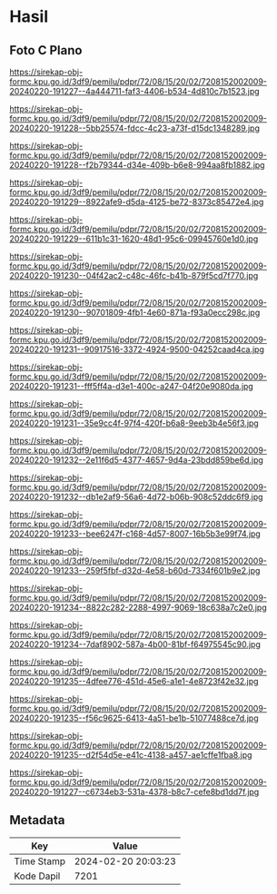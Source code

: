 # Hasil

## Foto C Plano

https://sirekap-obj-formc.kpu.go.id/3df9/pemilu/pdpr/72/08/15/20/02/7208152002009-20240220-191227--4a444711-faf3-4406-b534-4d810c7b1523.jpg

https://sirekap-obj-formc.kpu.go.id/3df9/pemilu/pdpr/72/08/15/20/02/7208152002009-20240220-191228--5bb25574-fdcc-4c23-a73f-d15dc1348289.jpg

https://sirekap-obj-formc.kpu.go.id/3df9/pemilu/pdpr/72/08/15/20/02/7208152002009-20240220-191228--f2b79344-d34e-409b-b6e8-994aa8fb1882.jpg

https://sirekap-obj-formc.kpu.go.id/3df9/pemilu/pdpr/72/08/15/20/02/7208152002009-20240220-191229--8922afe9-d5da-4125-be72-8373c85472e4.jpg

https://sirekap-obj-formc.kpu.go.id/3df9/pemilu/pdpr/72/08/15/20/02/7208152002009-20240220-191229--611b1c31-1620-48d1-95c6-09945760e1d0.jpg

https://sirekap-obj-formc.kpu.go.id/3df9/pemilu/pdpr/72/08/15/20/02/7208152002009-20240220-191230--04f42ac2-c48c-46fc-b41b-879f5cd7f770.jpg

https://sirekap-obj-formc.kpu.go.id/3df9/pemilu/pdpr/72/08/15/20/02/7208152002009-20240220-191230--90701809-4fb1-4e60-871a-f93a0ecc298c.jpg

https://sirekap-obj-formc.kpu.go.id/3df9/pemilu/pdpr/72/08/15/20/02/7208152002009-20240220-191231--90917516-3372-4924-9500-04252caad4ca.jpg

https://sirekap-obj-formc.kpu.go.id/3df9/pemilu/pdpr/72/08/15/20/02/7208152002009-20240220-191231--fff5ff4a-d3e1-400c-a247-04f20e9080da.jpg

https://sirekap-obj-formc.kpu.go.id/3df9/pemilu/pdpr/72/08/15/20/02/7208152002009-20240220-191231--35e9cc4f-97f4-420f-b6a8-9eeb3b4e56f3.jpg

https://sirekap-obj-formc.kpu.go.id/3df9/pemilu/pdpr/72/08/15/20/02/7208152002009-20240220-191232--2e11f6d5-4377-4657-9d4a-23bdd859be6d.jpg

https://sirekap-obj-formc.kpu.go.id/3df9/pemilu/pdpr/72/08/15/20/02/7208152002009-20240220-191232--db1e2af9-56a6-4d72-b06b-908c52ddc6f9.jpg

https://sirekap-obj-formc.kpu.go.id/3df9/pemilu/pdpr/72/08/15/20/02/7208152002009-20240220-191233--bee6247f-c168-4d57-8007-16b5b3e99f74.jpg

https://sirekap-obj-formc.kpu.go.id/3df9/pemilu/pdpr/72/08/15/20/02/7208152002009-20240220-191233--259f5fbf-d32d-4e58-b60d-7334f601b9e2.jpg

https://sirekap-obj-formc.kpu.go.id/3df9/pemilu/pdpr/72/08/15/20/02/7208152002009-20240220-191234--8822c282-2288-4997-9069-18c638a7c2e0.jpg

https://sirekap-obj-formc.kpu.go.id/3df9/pemilu/pdpr/72/08/15/20/02/7208152002009-20240220-191234--7daf8902-587a-4b00-81bf-f64975545c90.jpg

https://sirekap-obj-formc.kpu.go.id/3df9/pemilu/pdpr/72/08/15/20/02/7208152002009-20240220-191235--4dfee776-451d-45e6-a1e1-4e8723f42e32.jpg

https://sirekap-obj-formc.kpu.go.id/3df9/pemilu/pdpr/72/08/15/20/02/7208152002009-20240220-191235--f56c9625-6413-4a51-be1b-51077488ce7d.jpg

https://sirekap-obj-formc.kpu.go.id/3df9/pemilu/pdpr/72/08/15/20/02/7208152002009-20240220-191235--d2f54d5e-e41c-4138-a457-ae1cffe1fba8.jpg

https://sirekap-obj-formc.kpu.go.id/3df9/pemilu/pdpr/72/08/15/20/02/7208152002009-20240220-191227--c6734eb3-531a-4378-b8c7-cefe8bd1dd7f.jpg


## Metadata

| Key        | Value               |
| ---------- | ------------------- |
| Time Stamp | 2024-02-20 20:03:23 |
| Kode Dapil | 7201                |



